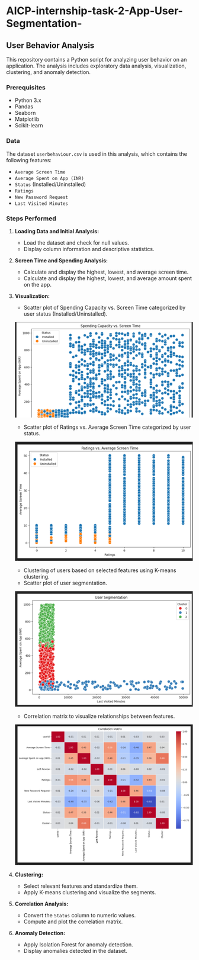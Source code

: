 # AICP-internship-task-2-App-User-Segmentation-


## User Behavior Analysis

This repository contains a Python script for analyzing user behavior on an application. The analysis includes exploratory data analysis, visualization, clustering, and anomaly detection.

### Prerequisites

- Python 3.x
- Pandas
- Seaborn
- Matplotlib
- Scikit-learn

### Data

The dataset `userbehaviour.csv` is used in this analysis, which contains the following features:
- `Average Screen Time`
- `Average Spent on App (INR)`
- `Status` (Installed/Uninstalled)
- `Ratings`
- `New Password Request`
- `Last Visited Minutes`

### Steps Performed

1. **Loading Data and Initial Analysis:**
   - Load the dataset and check for null values.
   - Display column information and descriptive statistics.

2. **Screen Time and Spending Analysis:**
   - Calculate and display the highest, lowest, and average screen time.
   - Calculate and display the highest, lowest, and average amount spent on the app.

3. **Visualization:**
   - Scatter plot of Spending Capacity vs. Screen Time categorized by user status (Installed/Uninstalled).
   
   ![Spending Capacity vs. Screen Time](https://github.com/Hamdan-AI/AICP-internship-task-2-App-User-Segmentation-/blob/main/Spending%20capacity%20vs%20screen%20time.png)
   
   - Scatter plot of Ratings vs. Average Screen Time categorized by user status.
   
   ![Ratings vs. Average Screen Time](https://github.com/Hamdan-AI/AICP-internship-task-2-App-User-Segmentation-/blob/main/ratings%20vs%20average%20screen%20time.png)
   
   - Clustering of users based on selected features using K-means clustering.
   - Scatter plot of user segmentation.
   
   ![User Segmentation](https://github.com/Hamdan-AI/AICP-internship-task-2-App-User-Segmentation-/blob/main/user%20segmentation.png)
   
   - Correlation matrix to visualize relationships between features.
   
   ![Correlation Matrix](https://github.com/Hamdan-AI/AICP-internship-task-2-App-User-Segmentation-/blob/main/corelation%20matrix.png)

4. **Clustering:**
   - Select relevant features and standardize them.
   - Apply K-means clustering and visualize the segments.

5. **Correlation Analysis:**
   - Convert the `Status` column to numeric values.
   - Compute and plot the correlation matrix.

6. **Anomaly Detection:**
   - Apply Isolation Forest for anomaly detection.
   - Display anomalies detected in the dataset.


